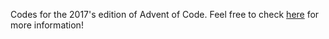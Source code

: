 Codes for the 2017's edition of Advent of Code. Feel free to check [here](http://adventofcode.com/) for more information!